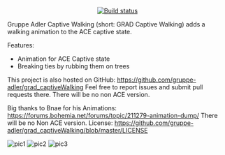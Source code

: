 <p align="center">
    <a href="https://travis-ci.org/gruppe-adler/grad_captiveWalking">
        <img src="https://api.travis-ci.org/gruppe-adler/grad_captiveWalking.svg?branch=master" alt="Build status">
    </a>
</p>

Gruppe Adler Captive Walking (short: GRAD Captive Walking) adds a walking animation to the ACE captive state.

Features:
- Animation for ACE Captive state
- Breaking ties by rubbing them on trees

This project is also hosted on GitHub: https://github.com/gruppe-adler/grad_captiveWalking
Feel free to report issues and submit pull requests there.
There will be no non ACE version.

Big thanks to Bnae for his Animations: https://forums.bohemia.net/forums/topic/211279-animation-dump/
There will be no Non ACE version.
License: https://github.com/gruppe-adler/grad_captiveWalking/blob/master/LICENSE

![pic1](https://imgur.com/U4fBVlN.jpg)
![pic2](https://imgur.com/rAms8ng.jpg)
![pic3](https://imgur.com/gCQ1lfu.jpg)
